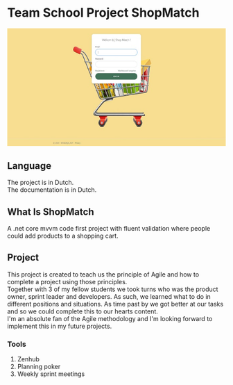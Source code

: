 # Team School Project ShopMatch
![](https://github.com/Liedev/shopMatch/blob/main/shopMatch.JPG)

## Language

The project is in Dutch. <br/>
The documentation is in Dutch.

## What Is ShopMatch

A .net core mvvm code first project with fluent validation where people could add products to a shopping cart. 

## Project

This project is created to teach us the principle of Agile and how to complete a project using those principles. <br />
Together with 3 of my fellow students we took turns who was the product owner, sprint leader and developers. As such, we learned what to do in different positions and situations. As time past by we got better at our tasks and so we could complete this to our hearts content.<br />
I'm an absolute fan of the Agile methodology and I'm looking forward to implement this in my future projects. <br />
### Tools
1. Zenhub
2. Planning poker
3. Weekly sprint meetings
